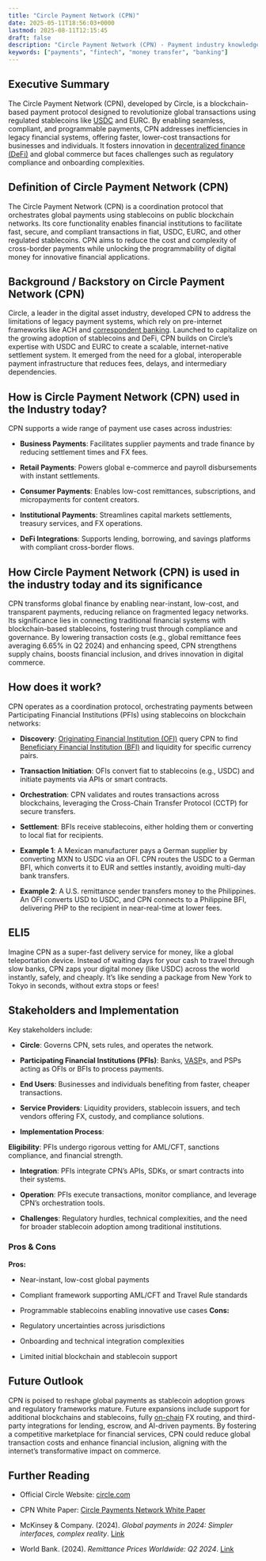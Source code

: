 ```yaml
---
title: "Circle Payment Network (CPN)"
date: 2025-05-11T18:56:03+0000
lastmod: 2025-08-11T12:15:45
draft: false
description: "Circle Payment Network (CPN) - Payment industry knowledge and insights"
keywords: ["payments", "fintech", "money transfer", "banking"]
---
```


## Executive Summary

The Circle Payment Network (CPN), developed by Circle, is a blockchain-based payment protocol designed to revolutionize global transactions using regulated stablecoins like [USDC](https://faisalkhanllc.xyz/resources/payments-wiki/u/usdc/) and EURC. By enabling seamless, compliant, and programmable payments, CPN addresses inefficiencies in legacy financial systems, offering faster, lower-cost transactions for businesses and individuals. It fosters innovation in [decentralized finance (DeFi)](https://faisalkhanllc.xyz/resources/payments-wiki/d/decentralized-finance-defi/) and global commerce but faces challenges such as regulatory compliance and onboarding complexities.

## Definition of Circle Payment Network (CPN)

The Circle Payment Network (CPN) is a coordination protocol that orchestrates global payments using stablecoins on public blockchain networks. Its core functionality enables financial institutions to facilitate fast, secure, and compliant transactions in fiat, USDC, EURC, and other regulated stablecoins. CPN aims to reduce the cost and complexity of cross-border payments while unlocking the programmability of digital money for innovative financial applications.

## Background / Backstory on Circle Payment Network (CPN)

Circle, a leader in the digital asset industry, developed CPN to address the limitations of legacy payment systems, which rely on pre-internet frameworks like ACH and [correspondent banking](https://faisalkhanllc.xyz/resources/payments-wiki/c/correspondent-bank/). Launched to capitalize on the growing adoption of stablecoins and DeFi, CPN builds on Circle’s expertise with USDC and EURC to create a scalable, internet-native settlement system. It emerged from the need for a global, interoperable payment infrastructure that reduces fees, delays, and intermediary dependencies.

## How is Circle Payment Network (CPN) used in the Industry today?

CPN supports a wide range of payment use cases across industries:

- **Business Payments**: Facilitates supplier payments and trade finance by reducing settlement times and FX fees.

- **Retail Payments**: Powers global e-commerce and payroll disbursements with instant settlements.

- **Consumer Payments**: Enables low-cost remittances, subscriptions, and micropayments for content creators.

- **Institutional Payments**: Streamlines capital markets settlements, treasury services, and FX operations.

- **DeFi Integrations**: Supports lending, borrowing, and savings platforms with compliant cross-border flows.

## How Circle Payment Network (CPN) is used in the industry today and its significance

CPN transforms global finance by enabling near-instant, low-cost, and transparent payments, reducing reliance on fragmented legacy networks. Its significance lies in connecting traditional financial systems with blockchain-based stablecoins, fostering trust through compliance and governance. By lowering transaction costs (e.g., global remittance fees averaging 6.65% in Q2 2024) and enhancing speed, CPN strengthens supply chains, boosts financial inclusion, and drives innovation in digital commerce.

## How does it work?

CPN operates as a coordination protocol, orchestrating payments between Participating Financial Institutions (PFIs) using stablecoins on blockchain networks:

- **Discovery**: [Originating Financial Institution (OFI)](https://faisalkhanllc.xyz/resources/payments-wiki/o/originating-financial-institution-ofi/) query CPN to find [Beneficiary Financial Institution (BFI)](https://faisalkhanllc.xyz/resources/payments-wiki/b/beneficiary-financial-institution-bfi/) and liquidity for specific currency pairs.

- **Transaction Initiation**: OFIs convert fiat to stablecoins (e.g., USDC) and initiate payments via APIs or smart contracts.

- **Orchestration**: CPN validates and routes transactions across blockchains, leveraging the Cross-Chain Transfer Protocol (CCTP) for secure transfers.

- **Settlement**: BFIs receive stablecoins, either holding them or converting to local fiat for recipients.

- **Example 1**: A Mexican manufacturer pays a German supplier by converting MXN to USDC via an OFI. CPN routes the USDC to a German BFI, which converts it to EUR and settles instantly, avoiding multi-day bank transfers.

- **Example 2**: A U.S. remittance sender transfers money to the Philippines. An OFI converts USD to USDC, and CPN connects to a Philippine BFI, delivering PHP to the recipient in near-real-time at lower fees.

## ELI5

Imagine CPN as a super-fast delivery service for money, like a global teleportation device. Instead of waiting days for your cash to travel through slow banks, CPN zaps your digital money (like USDC) across the world instantly, safely, and cheaply. It’s like sending a package from New York to Tokyo in seconds, without extra stops or fees!

## Stakeholders and Implementation

Key stakeholders include:

- **Circle**: Governs CPN, sets rules, and operates the network.

- **Participating Financial Institutions (PFIs)**: Banks, [VASP](https://faisalkhanllc.xyz/resources/payments-wiki/v/vasp/)s, and PSPs acting as OFIs or BFIs to process payments.

- **End Users**: Businesses and individuals benefiting from faster, cheaper transactions.

- **Service Providers**: Liquidity providers, stablecoin issuers, and tech vendors offering FX, custody, and compliance solutions.

- **Implementation Process**:

**Eligibility**: PFIs undergo rigorous vetting for AML/CFT, sanctions compliance, and financial strength.

- **Integration**: PFIs integrate CPN’s APIs, SDKs, or smart contracts into their systems.

- **Operation**: PFIs execute transactions, monitor compliance, and leverage CPN’s orchestration tools.

- **Challenges**: Regulatory hurdles, technical complexities, and the need for broader stablecoin adoption among traditional institutions.

### Pros & Cons

**Pros:**

- Near-instant, low-cost global payments

- Compliant framework supporting AML/CFT and Travel Rule standards

- Programmable stablecoins enabling innovative use cases **Cons:**

- Regulatory uncertainties across jurisdictions

- Onboarding and technical integration complexities

- Limited initial blockchain and stablecoin support

## Future Outlook

CPN is poised to reshape global payments as stablecoin adoption grows and regulatory frameworks mature. Future expansions include support for additional blockchains and stablecoins, fully [on-chain](https://faisalkhanllc.xyz/resources/payments-wiki/o/on-chain/) FX routing, and third-party integrations for lending, escrow, and AI-driven payments. By fostering a competitive marketplace for financial services, CPN could reduce global transaction costs and enhance financial inclusion, aligning with the internet’s transformative impact on commerce.

## Further Reading

- Official Circle Website: [circle.com](https://www.circle.com/)

- CPN White Paper: [Circle Payments Network White Paper](https://www.circle.com/)

- McKinsey & Company. (2024). *Global payments in 2024: Simpler interfaces, complex reality*. [Link](https://www.mckinsey.com/industries/financial-services/our-insights/global-payments-in-2024-simpler-interfaces-complex-reality)

- World Bank. (2024). *Remittance Prices Worldwide: Q2 2024*. [Link](https://remittanceprices.worldbank.org/sites/default/files/rpw_main_report_and_annex_q224.pdf)